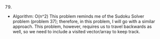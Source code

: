 79.

- Algorithm: O(n^2)
  This problem reminds me of the Sudoku Solver problem (problem 37); therefore, in this problem, I will go with a similar approach. This problem, however, requires us to travel backwards as well, so we need to include a visited vector/array to keep track.
